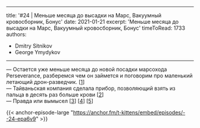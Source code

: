 
---
title: '#24 | Меньше месяца до высадки на Марс, Вакуумный кровосборник, Бонус'
date: 2021-01-21
excerpt: 'Меньше месяца до высадки на Марс, Вакуумный кровосборник, Бонус'
timeToRead: 1733
authors:
  - Dmitry Sitnikov
  - George Ymydykov
---

— Остается уже меньше месяца до новой посадки марсохода Perseverance, разберемся чем он займется и поговорим про маленький летающий дрон-разведчик. [[1](https://mars.nasa.gov/mars2020/mission/overview/)]<br/>
— Тайваньская компания сделала прибор, позволяющий взять из пальца в десять раз больше крови [[2](https://techcrunch.com/2021/01/13/winnozs-vacuum-assisted-haiim-makes-finger-prick-blood-draws-more-efficient/)]<br/>
— Правда или вымысел [[3](https://www.scientificamerican.com/article/spider-legs-build-webs-without-the-brains-help/)] [[4](https://www.reuters.com/article/us-china-genes-ageing/chinese-scientists-develop-gene-therapy-which-could-delay-ageing-idUSKBN29P02V)] [[5](https://www.psypost.org/2021/01/longitudinal-data-suggests-physically-aggressive-men-tend-to-have-more-sex-partners-59146)]

{{< anchor-episode-large "https://anchor.fm/t-kittens/embed/episodes/--24-epa6v9" >}}
